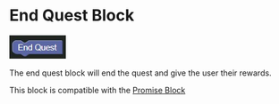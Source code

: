 # End Quest Block

![End Quest Block](../../images/quest/end_quest.jpg)

The end quest block will end the quest and give the user their rewards.

This block is compatible with the [Promise Block](./promise.md)
